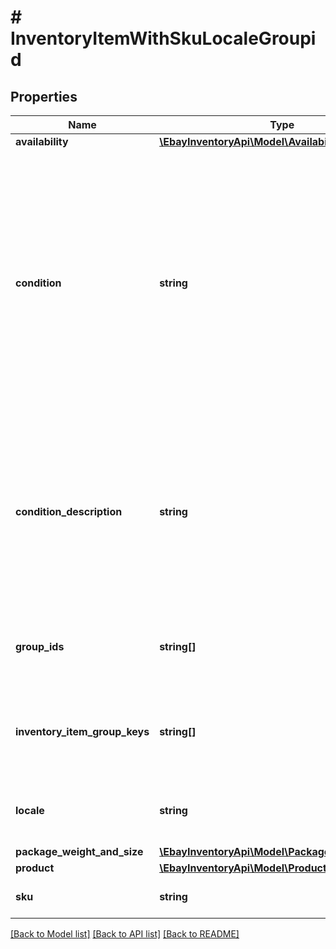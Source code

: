 # # InventoryItemWithSkuLocaleGroupid

## Properties

Name | Type | Description | Notes
------------ | ------------- | ------------- | -------------
**availability** | [**\EbayInventoryApi\Model\Availability**](Availability.md) |  | [optional] 
**condition** | **string** | This enumeration value indicates the condition of the item. Supported item condition values will vary by eBay site and category. To see which item condition values that a particular eBay category supports, use the getItemConditionPolicies method of the Metadata API. This method returns condition ID values that map to the enumeration values defined in the ConditionEnum type. The Item condition ID and name values topic in the Selling Integration Guide has a table that maps condition ID values to ConditionEnum values. The getItemConditionPolicies call reference page has more information. Since the condition of an inventory item must be specified before being published in an offer, this field is always returned in the &#39;Get&#39; calls for SKUs that are part of a published offer. If a SKU is not part of a published offer, this container will only be returned if set for the inventory item. For implementation help, refer to &lt;a href&#x3D;&#39;https://developer.ebay.com/devzone/rest/api-ref/inventory/types/ConditionEnum.html&#39;&gt;eBay API documentation&lt;/a&gt; | [optional] 
**condition_description** | **string** | This string field is used by the seller to more clearly describe the condition of used items, or items that are not &#39;Brand New&#39;, &#39;New with tags&#39;, or &#39;New in box&#39;. The ConditionDescription field is available for all categories. If the ConditionDescription field is used with an item in a new condition (Condition IDs 1000-1499), eBay will simply ignore this field if included, and eBay will return a warning message to the user. This field should only be used to further clarify the condition of the used item. It should not be used for branding, promotions, shipping, returns, payment or other information unrelated to the condition of the item. Make sure that the condition value, condition description, listing description, and the item&#39;s pictures do not contradict one another. Max length/: 1000. | [optional] 
**group_ids** | **string[]** | This array is returned if the inventory item is associated with any inventory item group(s). The value(s) returned in this array are the unique identifier(s) of the inventory item group(s). This array is not returned if the inventory item is not associated with any inventory item groups. | [optional] 
**inventory_item_group_keys** | **string[]** | This array is returned if the inventory item is associated with any inventory item group(s). The value(s) returned in this array are the unique identifier(s) of the inventory item&#39;s variation in a multiple-variation listing. This array is not returned if the inventory item is not associated with any inventory item groups. | [optional] 
**locale** | **string** | This field is for future use only. For implementation help, refer to &lt;a href&#x3D;&#39;https://developer.ebay.com/devzone/rest/api-ref/inventory/types/LocaleEnum.html&#39;&gt;eBay API documentation&lt;/a&gt; | [optional] 
**package_weight_and_size** | [**\EbayInventoryApi\Model\PackageWeightAndSize**](PackageWeightAndSize.md) |  | [optional] 
**product** | [**\EbayInventoryApi\Model\Product**](Product.md) |  | [optional] 
**sku** | **string** | The seller-defined Stock-Keeping Unit (SKU) of the inventory item. The seller should have a unique SKU value for every product that they sell. | [optional] 

[[Back to Model list]](../../README.md#documentation-for-models) [[Back to API list]](../../README.md#documentation-for-api-endpoints) [[Back to README]](../../README.md)


